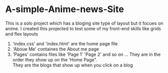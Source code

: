 # A-simple-Anime-news-Site
This is a solo project which has a bloging site type of layout but it focues on anime. I created this projected to test some of my front-end skills like grids and flex layouts

1. 'index.css' and 'index.html' are the home page file <br>
2. 'Aboue Me' containes the About me page <br>
3. 'Pages' contains files like 'Page 1' 'Page 2' and so on ... They are in the order they show up on the 'Home Page". <br>
They are the blogs that show up when you click on a blog <br>
